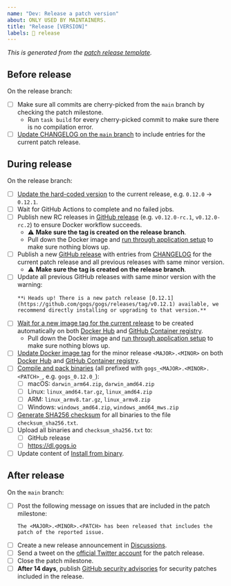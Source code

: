 ```yaml
---
name: "Dev: Release a patch version"
about: ONLY USED BY MAINTAINERS.
title: "Release [VERSION]"
labels: 📸 release
---
```


_This is generated from the [patch release template](https://github.com/gogs/gogs/blob/main/.github/ISSUE_TEMPLATE/dev_release_patch_version.md)._

## Before release

On the release branch:

- [ ] Make sure all commits are cherry-picked from the `main` branch by checking the patch milestone.
	- Run `task build` for every cherry-picked commit to make sure there is no compilation error.
- [ ] [Update CHANGELOG on the `main` branch](https://github.com/gogs/gogs/commit/e6c5633f580399c8f4dfc07166a63a01c6c70346) to include entries for the current patch release.

## During release

On the release branch:

- [ ] [Update the hard-coded version](https://github.com/gogs/gogs/commit/f0e3cd90f8d7695960eeef2e4e54b2e717302f6c) to the current release, e.g. `0.12.0` -> `0.12.1`.
- [ ] Wait for GitHub Actions to complete and no failed jobs.
- [ ] Publish new RC releases in [GitHub release](https://github.com/gogs/gogs/releases) (e.g. `v0.12.0-rc.1`, `v0.12.0-rc.2`) to ensure Docker workflow succeeds.
	- ⚠️ **Make sure the tag is created on the release branch**.
	- Pull down the Docker image and [run through application setup](https://github.com/gogs/gogs/blob/main/docker/README.md) to make sure nothing blows up.
- [ ] Publish a new [GitHub release](https://github.com/gogs/gogs/releases) with entries from [CHANGELOG](https://github.com/gogs/gogs/blob/main/CHANGELOG.md) for the current patch release and all previous releases with same minor version.
	- ⚠️ **Make sure the tag is created on the release branch**.
- [ ] Update all previous GitHub releases with same minor version with the warning:
	```
	**ℹ️ Heads up! There is a new patch release [0.12.1](https://github.com/gogs/gogs/releases/tag/v0.12.1) available, we recommend directly installing or upgrading to that version.**
	```
- [ ] [Wait for a new image tag for the current release](https://github.com/gogs/gogs/actions/workflows/docker.yml?query=event%3Arelease) to be created automatically on both [Docker Hub](https://hub.docker.com/r/gogs/gogs/tags) and [GitHub Container registry](https://github.com/gogs/gogs/pkgs/container/gogs).
	- Pull down the Docker image and [run through application setup](https://github.com/gogs/gogs/blob/main/docker/README.md) to make sure nothing blows up.
- [ ] [Update Docker image tag](https://www.notion.so/jcunknwon/Cheatsheet-and-playbooks-c3b053da42114411bd27285cd065b2a6?source=copy_link#1654f105c63f80958d96cd72e2f5df69) for the minor release `<MAJOR>.<MINOR>` on both [Docker Hub](https://hub.docker.com/r/gogs/gogs/tags) and [GitHub Container registry](https://github.com/gogs/gogs/pkgs/container/gogs).
- [ ] [Compile and pack binaries](https://www.notion.so/jcunknwon/Cheatsheet-and-playbooks-c3b053da42114411bd27285cd065b2a6?source=copy_link#1654f105c63f803f8bfcc117395d9747) (all prefixed with `gogs_<MAJOR>.<MINOR>.<PATCH>_`, e.g. `gogs_0.12.0_`):
	- [ ] macOS: `darwin_arm64.zip`, `darwin_amd64.zip`
	- [ ] Linux: `linux_amd64.tar.gz`, `linux_amd64.zip`
	- [ ] ARM: `linux_armv8.tar.gz`, `linux_armv8.zip`
	- [ ] Windows: `windows_amd64.zip`, `windows_amd64_mws.zip`
- [ ] [Generate SHA256 checksum](https://www.notion.so/jcunknwon/Cheatsheet-and-playbooks-c3b053da42114411bd27285cd065b2a6?source=copy_link#1654f105c63f80d4a74ad8821a403f52) for all binaries to the file `checksum_sha256.txt`.
- [ ] Upload all binaries and `checksum_sha256.txt` to:
	- [ ] GitHub release
	- [ ] https://dl.gogs.io
- [ ] Update content of [Install from binary](https://gogs.io/docs/installation/install_from_binary).

## After release

On the `main` branch:

- [ ] Post the following message on issues that are included in the patch milestone:
    ```
    The <MAJOR>.<MINOR>.<PATCH> has been released that includes the patch of the reported issue.
    ```
- [ ] Create a new release announcement in [Discussions](https://github.com/gogs/gogs/discussions/categories/announcements).
- [ ] Send a tweet on the [official Twitter account](https://twitter.com/GogsHQ) for the patch release.
- [ ] Close the patch milestone.
- [ ] **After 14 days**, publish [GitHub security advisories](https://github.com/gogs/gogs/security) for security patches included in the release.
